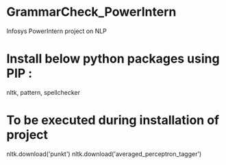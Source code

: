 # GrammarCheck_PowerIntern
Infosys PowerIntern project on NLP

# Install below python packages using PIP :

nltk,
pattern,
spellchecker

# To be executed during installation of project

nltk.download('punkt')
nltk.download('averaged_perceptron_tagger')

